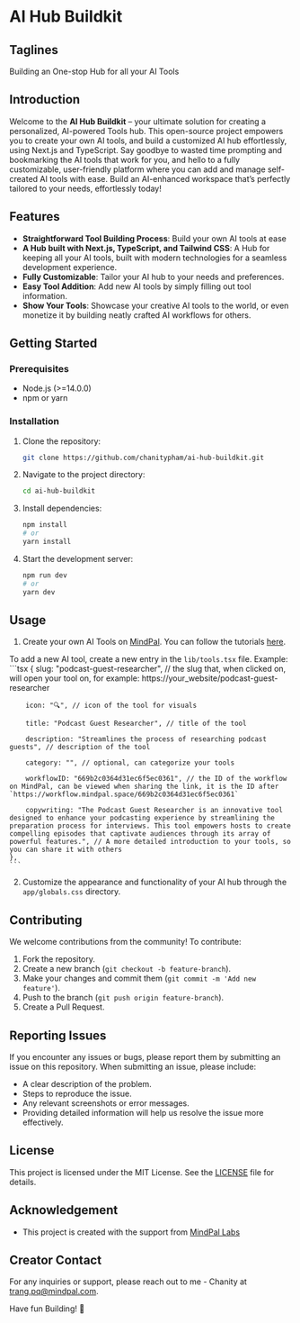 # AI Hub Buildkit

## Taglines
Building an One-stop Hub for all your AI Tools

## Introduction
Welcome to the **AI Hub Buildkit** – your ultimate solution for creating a personalized, AI-powered Tools hub. This open-source project empowers you to create your own AI tools, and build a customized AI hub effortlessly, using Next.js and TypeScript. Say goodbye to wasted time prompting and bookmarking the AI tools that work for you, and hello to a fully customizable, user-friendly platform where you can add and manage self-created AI tools with ease. Build an AI-enhanced workspace that’s perfectly tailored to your needs, effortlessly today!

## Features
- **Straightforward Tool Building Process**: Build your own AI tools at ease
- **A Hub built with Next.js, TypeScript, and Tailwind CSS**: A Hub for keeping all your AI tools, built with modern technologies for a seamless development experience.
- **Fully Customizable**: Tailor your AI hub to your needs and preferences.
- **Easy Tool Addition**: Add new AI tools by simply filling out tool information.
- **Show Your Tools**: Showcase your creative AI tools to the world, or even monetize it by building neatly crafted AI workflows for others.

## Getting Started

### Prerequisites
- Node.js (>=14.0.0)
- npm or yarn

### Installation

1. Clone the repository:

    ```bash
    git clone https://github.com/chanitypham/ai-hub-buildkit.git
    ```

2. Navigate to the project directory:

    ```bash
    cd ai-hub-buildkit
    ```

3. Install dependencies:

    ```bash
    npm install
    # or
    yarn install
    ```

4. Start the development server:

    ```bash
    npm run dev
    # or
    yarn dev
    ```

## Usage

1. Create your own AI Tools on [MindPal](https://mindpal.space/). You can follow the tutorials [here](https://www.youtube.com/watch?v=CcXvHkBQuSE).

To add a new AI tool, create a new entry in the `lib/tools.tsx` file. Example:
    ```tsx
    {
        slug: "podcast-guest-researcher", // the slug that, when clicked on, will open your tool on, for example: https://your_website/podcast-guest-researcher

        icon: "🔍", // icon of the tool for visuals

        title: "Podcast Guest Researcher", // title of the tool

        description: "Streamlines the process of researching podcast guests", // description of the tool

        category: "", // optional, can categorize your tools

        workflowID: "669b2c0364d31ec6f5ec0361", // the ID of the workflow on MindPal, can be viewed when sharing the link, it is the ID after `https://workflow.mindpal.space/669b2c0364d31ec6f5ec0361` 

        copywriting: "The Podcast Guest Researcher is an innovative tool designed to enhance your podcasting experience by streamlining the preparation process for interviews. This tool empowers hosts to create compelling episodes that captivate audiences through its array of powerful features.", // A more detailed introduction to your tools, so you can share it with others
    }, 
    ```

2. Customize the appearance and functionality of your AI hub through the `app/globals.css` directory.

## Contributing

We welcome contributions from the community! To contribute:

1. Fork the repository.
2. Create a new branch (`git checkout -b feature-branch`).
3. Make your changes and commit them (`git commit -m 'Add new feature'`).
4. Push to the branch (`git push origin feature-branch`).
5. Create a Pull Request.

## Reporting Issues
If you encounter any issues or bugs, please report them by submitting an issue on this repository. When submitting an issue, please include:
- A clear description of the problem.
- Steps to reproduce the issue.
- Any relevant screenshots or error messages.
- Providing detailed information will help us resolve the issue more effectively.

## License
This project is licensed under the MIT License. See the [LICENSE](LICENSE) file for details.

## Acknowledgement
- This project is created with the support from [MindPal Labs](https://mindpal.space/)

## Creator Contact
For any inquiries or support, please reach out to me - Chanity at [trang.pq@mindpal.com](mailto:trang.pq@mindpal.com).

Have fun Building! 🥳